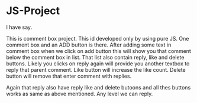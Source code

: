 # JS-Project

I have say.

This is comment box project.
This id developed only by using pure JS. 
One comment box and an ADD button is there.
After adding some text in comment box when we click on add button this will show you that comment below the comment box in list.
That list also contain reply, like and delete buttons.
Likely you clicks on reply again will provide you another textbox to reply that parent comment.
Like button will increase the like count.
Delete button will remove that enter comment with replies.

Again that reply also have reply like and delete butoons and all thes buttons works as same as above mentioned.
Any level we can reply.
